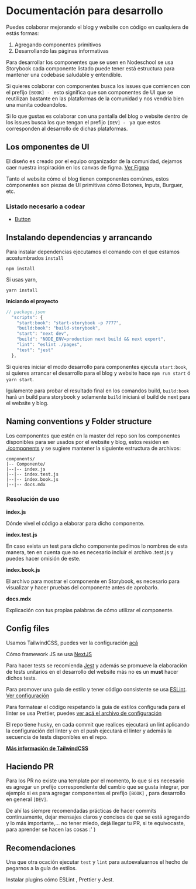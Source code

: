 # Documentación para desarrollo

Puedes colaborar mejorando el blog y website con código en cualquiera de estás formas:

1. Agregando componentes primitivos
2. Desarrollando las páginas informativas

Para desarrollar los componentes que se usen en Nodeschool se usa Storybook cada componente listado puede tener está estructura para mantener una codebase saludable y entendible.

Si quieres colaborar con componentes busca los issues que comiencen con el prefijo `[BOOK] - ` esto significa que son componentes de UI que se reutilizan bastante en las plataformas de la comunidad y nos vendría bien una manita codeandolos.

Si lo que gustas es colaborar con una pantalla del blog o website dentro de los issues busca los que tengan el prefijo `[DEV] - ` ya que estos corresponden al desarrollo de dichas plataformas.

## Los omponentes de UI

El diseño es creado por el equipo organizador de la comunidad, dejamos caer nuestra inspiración en los canvas de figma. [Ver Figma](https://www.figma.com/file/0OwX2E9ex58fR1m0zEqRIR/NodeSchool-SM?node-id=891%3A6)

Tanto el website cómo el blog tienen componentes comúnes, estos cómponentes son piezas de UI primitivas cómo Botones, Inputs, Burguer, etc.

### Listado necesario a codear

- [Button](./Button.md)

## Instalando dependencias y arrancando

Para instalar dependencias ejecutamos el comando con el que estamos acostumbrados `install`

```
npm install
```

Si usas yarn,

```
yarn install
```

**Iniciando el proyecto**

```js
// package.json
  "scripts": {
    "start:book": "start-storybook -p 7777",
    "build:book": "build-storybook",
    "start": "next dev",
    "build": "NODE_ENV=production next build && next export",
    "lint": "eslint ./pages",
    "test": "jest"
  },
```

Si quieres iniciar el modo desarrollo para componentes ejecuta `start:book`, si quieres arrancar el desarrollo para el blog y website hace `npm run start` ó `yarn start`.

Igulamente para probar el resultado final en los comandos build, `build:book` hará un build para storybook y solamente `build` iniciará el build de next para el website y blog.

## Naming conventions y Folder structure

Los componentes que estén en la master del repo son los componentes disponibles para ser usados por el website y blog, estos residen en [./components](https://github.com/nodeschoolsm/website/tree/master/components) y se sugiere mantener la siguiente estructura de archivos:

```
components/
|-- Componente/
|--|-- index.js
|--|-- index.test.js
|--|-- index.book.js
|--|-- docs.mdx
```

### Resolución de uso

**index.js**

Dónde vivel el código a elaborar para dicho componente.

**index.test.js**

En caso exista un test para dicho componente pedimos lo nombres de esta manera, ten en cuenta que no es necesario incluir el archivo .test.js y puedes hacer omisión de este.

**index.book.js**

El archivo para mostrar el componente en Storybook, es necesario para visualizar y hacer pruebas del componente antes de aprobarlo.

**docs.mdx**

Explicación con tus propias palabras de cómo utilizar el componente.

## Config files

Usamos TailwindCSS, puedes ver la configuración [acá](https://github.com/nodeschoolsm/website/blob/master/tailwind.config.js)

Cómo framework JS se usa [NextJS](https://nextjs.org/)

Para hacer tests se recomienda [Jest](https://jestjs.io/) y además se promueve la elaboración de tests unitarios en el desarrollo del website más no es un **must** hacer dichos tests.

Para promover una guia de estilo y tener código consistente se usa [ESLint](https://eslint.org/). [Ver configuración](https://github.com/nodeschoolsm/website/blob/master/.eslintrc.js)

Para formatear el código respetando la guía de estilos configurada para el linter se usa Prettier, puedes [ver acá el archivo de configuración](https://github.com/nodeschoolsm/website/blob/master/.prettierrc)

El repo tiene husky, en cada commit que realices ejecutará un lint aplicando la configuración del linter y en el push ejecutará el linter y además la secuencia de tests disponibles en el repo.

**[Más información de TailwindCSS](https://github.com/nodeschoolsm/website/blob/master/docs/TailwindCSS.md)**

## Haciendo PR

Para los PR no existe una template por el momento, lo que si es necesario es agregar un prefijo correspondiente del cambio que se gusta integrar, por ejemplo si es para agregar componentes el prefijo `[BOOK]` , para desarrollo en general `[DEV]`.

De ahí las siempre recomendadas prácticas de hacer commits continuamente, dejar mensajes claros y concisos de que se está agregando y lo más importante,... no tener miedo, dejá llegar tu PR, si te equivocaste, para aprender se hacen las cosas :' )

## Recomendaciones

Una que otra ocación ejecutar `test` y `lint` para autoevaluarnos el hecho de pegarnos a la guía de estilos.

Instalar plugins cómo ESLint , Prettier y Jest.

